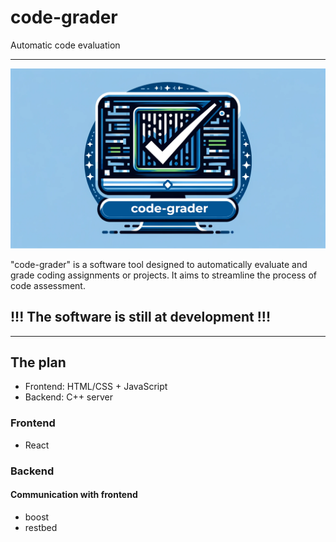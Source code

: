 # code-grader
Automatic code evaluation
___
![Logo](docs/logo.png)

"code-grader" is a software tool designed to automatically evaluate and grade coding assignments or projects. It aims to streamline the process of code assessment.

## !!! The software is still at development !!!

---

## The plan

- Frontend: HTML/CSS + JavaScript
- Backend: C++ server

### Frontend
  - React

### Backend

#### Communication with frontend 
- boost
- restbed

  



